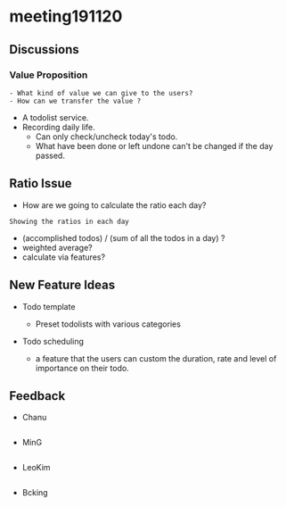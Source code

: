 # meeting191120

## Discussions

### Value Proposition 

```
- What kind of value we can give to the users?
- How can we transfer the value ?
```

- A todolist service.
- Recording daily life.
  - Can only check/uncheck today's todo.
  - What have been done or left undone can't be changed if the day passed.



## Ratio Issue

- How are we going to calculate the ratio each day?

```
Showing the ratios in each day
```

- (accomplished todos) / (sum of all the todos in a day) ? 
- weighted average?
- calculate via features? 



## New Feature Ideas

- Todo template
  - Preset todolists with various categories 

- Todo scheduling 
  - a feature that the users can custom the duration, rate and level of importance on their todo.



## Feedback

- Chanu

```

```

- MinG

```

```

- LeoKim

```

```

- Bcking

```

```

